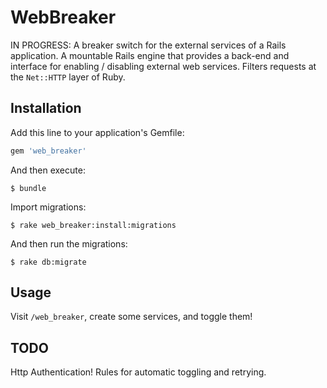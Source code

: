 # WebBreaker

IN PROGRESS: A breaker switch for the external services of a Rails application. A mountable Rails engine that provides a back-end and interface for enabling / disabling external web services. Filters requests at the `Net::HTTP` layer of Ruby.

## Installation

Add this line to your application's Gemfile:

```ruby
gem 'web_breaker'
```

And then execute:

    $ bundle

Import migrations:

    $ rake web_breaker:install:migrations

And then run the migrations:

    $ rake db:migrate

## Usage

Visit `/web_breaker`, create some services, and toggle them!

## TODO

Http Authentication!
Rules for automatic toggling and retrying.